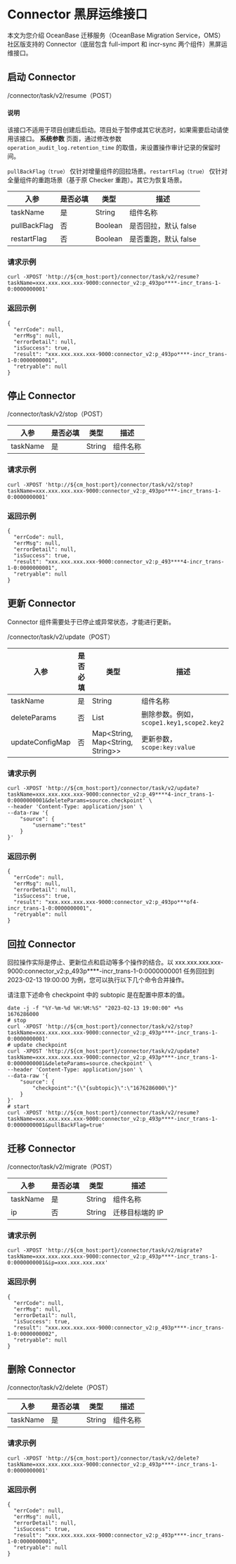 # Connector 黑屏运维接口

本文为您介绍 OceanBase 迁移服务（OceanBase Migration Service，OMS）社区版支持的 Connector（底层包含 full-import 和 incr-sync 两个组件）黑屏运维接口。

## 启动 Connector

/connector/task/v2/resume（POST）

<main id="notice" type='explain'>
<h4>说明</h4>
<p>该接口不适用于项目创建后启动。项目处于暂停或其它状态时，如果需要启动请使用该接口。 <strong>系统参数</strong> 页面，通过修改参数 <code>operation_audit_log.retention_time</code> 的取值，来设置操作审计记录的保留时间。</p>
<p><code>pullBackFlag（true）</code> 仅针对增量组件的回拉场景。<code>restartFlag（true）</code> 仅针对全量组件的重跑场景（基于原 Checker 重跑）。其它为恢复场景。
</p>
</main>

|入参 | 是否必填 |类型| 描述|
|------|---------|----------|------------|
|taskName | 是 | String | 组件名称 |
|pullBackFlag | 否 |Boolean | 是否回拉，默认 false|
|restartFlag |否| Boolean |是否重跑，默认 false|

### 请求示例

```shell
curl -XPOST 'http://${cm_host:port}/connector/task/v2/resume?taskName=xxx.xxx.xxx.xxx-9000:connector_v2:p_493po****-incr_trans-1-0:0000000001'
```

### 返回示例

```shell
{
  "errCode": null,
  "errMsg": null,
  "errorDetail": null,
  "isSuccess": true,
  "result": "xxx.xxx.xxx.xxx-9000:connector_v2:p_493po****-incr_trans-1-0:0000000001",
  "retryable": null
}
```

## 停止 Connector

/connector/task/v2/stop（POST）

|入参 |是否必填 |类型 |描述|
|-------|------|----------|-----|
|taskName |是 |String| 组件名称|

### 请求示例

```shell
curl -XPOST 'http://${cm_host:port}/connector/task/v2/stop?taskName=xxx.xxx.xxx.xxx-9000:connector_v2:p_493po****-incr_trans-1-0:0000000001'
```

### 返回示例

```shell
{
  "errCode": null,
  "errMsg": null,
  "errorDetail": null,
  "isSuccess": true,
  "result": "xxx.xxx.xxx.xxx-9000:connector_v2:p_493****4-incr_trans-1-0:0000000001",
  "retryable": null
}
```

## 更新 Connector

Connector 组件需要处于已停止或异常状态，才能进行更新。

/connector/task/v2/update（POST）

|入参 |是否必填 |类型 |描述|
|-------|------|----------|-----|
|taskName |是 |String| 组件名称|
|deleteParams |否 |List<String>| 删除参数。例如，`scope1.key1,scope2.key2`|
|updateConfigMap| 否| Map<String, Map<String, String>>|更新参数，`scope:key:value`|

### 请求示例

```shell
curl -XPOST 'http://${cm_host:port}/connector/task/v2/update?taskName=xxx.xxx.xxx.xxx-9000:connector_v2:p_49****4-incr_trans-1-0:0000000001&deleteParams=source.checkpoint' \
--header 'Content-Type: application/json' \
--data-raw '{
    "source": {
        "username":"test"
    }
}'
```

### 返回示例

```shell
{
  "errCode": null,
  "errMsg": null,
  "errorDetail": null,
  "isSuccess": true,
  "result": "xxx.xxx.xxx.xxx-9000:connector_v2:p_493po***of4-incr_trans-1-0:0000000001",
  "retryable": null
}
```

## 回拉 Connector

回拉操作实际是停止、更新位点和启动等多个操作的结合。以 xxx.xxx.xxx.xxx-9000:connector_v2:p_493p****-incr_trans-1-0:0000000001 任务回拉到 2023-02-13 19:00:00 为例，您可以执行以下几个命令合并操作。

请注意下述命令 checkpoint 中的 subtopic 是在配置中原本的值。

```shell
date -j -f "%Y-%m-%d %H:%M:%S" "2023-02-13 19:00:00" +%s
1676286000
# stop
curl -XPOST 'http://${cm_host:port}/connector/task/v2/stop?taskName=xxx.xxx.xxx.xxx-9000:connector_v2:p_493p****-incr_trans-1-0:0000000001'
# update checkpoint
curl -XPOST 'http://${cm_host:port}/connector/task/v2/update?taskName=xxx.xxx.xxx.xxx-9000:connector_v2:p_493p****-incr_trans-1-0:0000000001&deleteParams=source.checkpoint' \
--header 'Content-Type: application/json' \
--data-raw '{
    "source": {
        "checkpoint":"{\"{subtopic}\":\"1676286000\"}"
    }
}'
# start
curl -XPOST 'http://${cm_host:port}/connector/task/v2/resume?taskName=xxx.xxx.xxx.xxx-9000:connector_v2:p_493p****-incr_trans-1-0:0000000001&pullBackFlag=true'
```

## 迁移 Connector

/connector/task/v2/migrate（POST）

|入参 |是否必填 |类型 |描述|
|-------|------|----------|-----|
|taskName |是 |String| 组件名称|
|ip |否 |String |迁移目标端的 IP|

### 请求示例

```shell
curl -XPOST 'http://${cm_host:port}/connector/task/v2/migrate?taskName=xxx.xxx.xxx.xxx-9000:connector_v2:p_493p****-incr_trans-1-0:0000000001&ip=xxx.xxx.xxx.xxx'
```

### 返回示例

```shell
{
  "errCode": null,
  "errMsg": null,
  "errorDetail": null,
  "isSuccess": true,
  "result": "xxx.xxx.xxx.xxx-9000:connector_v2:p_493p****-incr_trans-1-0:0000000002",
  "retryable": null
}
```

## 删除 Connector

/connector/task/v2/delete（POST）

|入参 |是否必填 |类型 |描述|
|-------|------|----------|-----|
|taskName |是 |String| 组件名称|

### 请求示例

```shell
curl -XPOST 'http://${cm_host:port}/connector/task/v2/delete?taskName=xxx.xxx.xxx.xxx-9000:connector_v2:p_493p****-incr_trans-1-0:0000000001'
```

### 返回示例

```shell
{
  "errCode": null,
  "errMsg": null,
  "errorDetail": null,
  "isSuccess": true,
  "result": "xxx.xxx.xxx.xxx-9000:connector_v2:p_493p****-incr_trans-1-0:0000000001",
  "retryable": null
}
```
